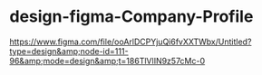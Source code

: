 # design-figma-Company-Profile
https://www.figma.com/file/ooArlDCPYjuQi6fvXXTWbx/Untitled?type=design&amp;node-id=111-96&amp;mode=design&amp;t=186TlVlIN9z57cMc-0
